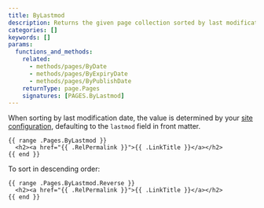 ```yaml
---
title: ByLastmod
description: Returns the given page collection sorted by last modification date in ascending order.
categories: []
keywords: []
params:
  functions_and_methods:
    related:
      - methods/pages/ByDate
      - methods/pages/ByExpiryDate
      - methods/pages/ByPublishDate
    returnType: page.Pages
    signatures: [PAGES.ByLastmod]
---
```


When sorting by last modification date, the value is determined by your [site configuration], defaulting to the `lastmod` field in front matter.

[site configuration]: /configuration/front-matter/#dates

```go-html-template
{{ range .Pages.ByLastmod }}
  <h2><a href="{{ .RelPermalink }}">{{ .LinkTitle }}</a></h2>
{{ end }}
```

To sort in descending order:

```go-html-template
{{ range .Pages.ByLastmod.Reverse }}
  <h2><a href="{{ .RelPermalink }}">{{ .LinkTitle }}</a></h2>
{{ end }}
```
